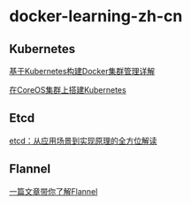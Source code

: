 # docker-learning-zh-cn

## Kubernetes

[基于Kubernetes构建Docker集群管理详解](http://www.csdn.net/article/2014-12-24/2823292-Docker-Kubernetes)

[在CoreOS集群上搭建Kubernetes](http://qiankunli.github.io/2015/01/29/Kubernetes_installation.html)

## Etcd

[etcd：从应用场景到实现原理的全方位解读](http://www.infoq.com/cn/articles/etcd-interpretation-application-scenario-implement-principle)

## Flannel

[一篇文章带你了解Flannel](http://dockone.io/article/618)
